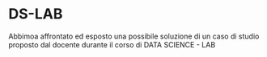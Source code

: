 # DS-LAB
Abbimoa affrontato ed esposto una possibile soluzione di un caso di studio proposto dal docente durante il corso di DATA SCIENCE - LAB
